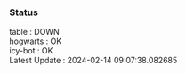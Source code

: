 ### Status


table : DOWN  
hogwarts : OK  
icy-bot : OK  
Latest Update : 2024-02-14 09:07:38.082685
